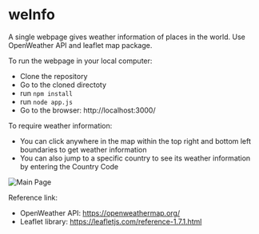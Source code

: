 # weInfo
A single webpage gives weather information of places in the world. Use OpenWeather API and leaflet map package.

To run the webpage in your local computer:
* Clone the repository
* Go to the cloned directoty
* run `npm install`
* run `node app.js`
* Go to the browser: http://localhost:3000/

To require weather information:
* You can click anywhere in the map within the top right and bottom left boundaries to get weather information
* You can also jump to a specific country to see its weather information by entering the Country Code


![Main Page](mainpage.png/750x500 "Main Page")


Reference link:
* OpenWeather API: https://openweathermap.org/
* Leaflet library: https://leafletjs.com/reference-1.7.1.html
